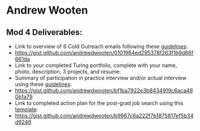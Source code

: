 # Andrew Wooten

## Mod 4 Deliverables:
* Link to overview of 6 Cold Outreach emails following these [guidelines](https://github.com/turingschool/career-development-curriculum/blob/master/module_four/cold_outreach_deliverable_guidelines.md):
 * https://gist.github.com/andrewdwooten/0101964ed295378f263f1b9d66f661da
* Link to your completed Turing portfolio, complete with your name, photo, description, 3 projects, and resume: 
* Summary of participation in practice interview and/or actual interview using these [guidelines](https://github.com/turingschool/career-development-curriculum/blob/master/module_four/interview_practice_reflection_guidelines.md):
 * https://gist.github.com/andrewdwooten/bf1ba7922e3b8434919c6aca490b1a79
* Link to completed action plan for the post-grad job search using this [template](https://github.com/turingschool/career-development-curriculum/blob/master/module_four/post_grad_plan.md):
 * https://gist.github.com/andrewdwooten/b9967c6a222f7b1875817ef5b34d9246
